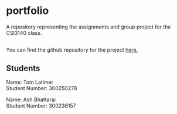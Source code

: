 # portfolio
A repository representing the assignments and group project for the CSI3140 class.

##
You can find the github repository for the project [here.](https://github.com/Tom-Latimer/portfolio)

## Students
Name: Tom Latimer  
Student Number: 300250278  

Name: Ash Bhattarai  
Student Number: 300236157
